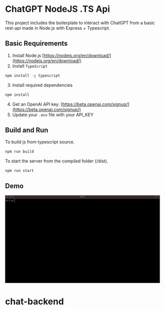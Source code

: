 # ChatGPT NodeJS .TS Api

This project includes the boilerplate to interact with ChatGPT from a basic rest-api made in Node.js with Express + Typescript.

## Basic Requirements

1. Install Node.js [https://nodejs.org/en/download/](https://nodejs.org/en/download/)
2. Install `TypeScript`

```sh
npm install -g typescript
```

3. Install required dependencies

```sh
npm install
```

4. Get an OpenAI API key: [https://beta.openai.com/signup/](https://beta.openai.com/signup/)
5. Update your `.env` file with your API_KEY

## Build and Run

To build js from typescript source.

```sh
npm run build
```

To start the server from the compiled folder (/dist).

```sh
npm run start
```

## Demo

![Demo](run.gif)
# chat-backend
